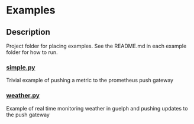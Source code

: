 # Examples

## Description

Project folder for placing examples.
See the README.md in each example folder for how to run.

### [simple.py](./simple.py)

Trivial example of pushing a metric to the prometheus push gateway

### [weather.py](./weather.py)

Example of real time monitoring weather in guelph and pushing updates
to the push gateway
